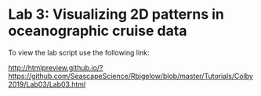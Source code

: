 # Lab 3: Visualizing 2D patterns in oceanographic cruise data

To view the lab script use the following link: 

http://htmlpreview.github.io/?https://github.com/SeascapeScience/Rbigelow/blob/master/Tutorials/Colby2019/Lab03/Lab03.html
